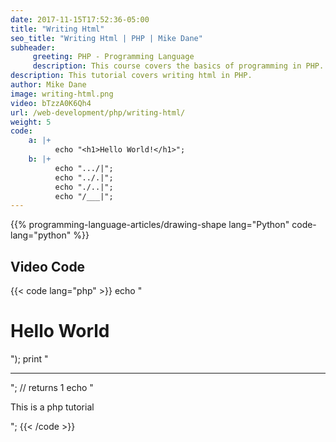 ```yaml
---
date: 2017-11-15T17:52:36-05:00
title: "Writing Html"
seo_title: "Writing Html | PHP | Mike Dane"
subheader:
     greeting: PHP - Programming Language
     description: This course covers the basics of programming in PHP. Work your way through the videos/articles and I'll teach you everything you need to know to start your programming journey!
description: This tutorial covers writing html in PHP.
author: Mike Dane
image: writing-html.png
video: bTzzA0K6Qh4
url: /web-development/php/writing-html/
weight: 5
code:
    a: |+
          echo "<h1>Hello World!</h1>";
    b: |+
          echo ".../|";
          echo "../.|";
          echo "./..|";
          echo "/___|";
---
```


{{% programming-language-articles/drawing-shape lang="Python" code-lang="python" %}}

## Video Code

{{< code lang="php" >}}
echo "<h1>Hello World</h1>");
print "<hr/>";                           // returns 1
echo  "<p>This is a php tutorial</p>";
{{< /code >}}